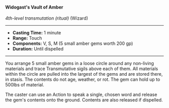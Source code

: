 #### Widogast's Vault of Amber
*4th-level transmutation* *(ritual)* (Wizard)
___
- **Casting Time:** 1 minute
- **Range:** Touch
- **Components:** V, S, M (5 small amber gems worth 200 gp)
- **Duration:** Until dispelled
---
You arrange 5 small amber gems in a loose circle around any non-living materials and trace Transmutative sigils above each of them. All materials within the circle are pulled into the largest of the gems and are stored there, in stasis. The contents do not age, weather, or rot. The gem can hold up to 500lbs of material.

The caster can use an Action to speak a single, chosen word and release the gem's contents onto the ground. Contents are also released if dispelled.
